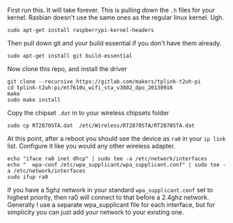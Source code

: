 First run this. It will take forever. This is pulling down
the `.h` files for your kernel. Rasbian doesn't use the same
ones as the regular linux kernel. Ugh.
```
sudo apt-get install raspberrypi-kernel-headers
```

Then pull down git and your build essential if you don't have them already.
```
sudo apt-get install git build-essential
```

Now clone this repo, and install the driver
```
git clone --recursive https://gitlab.com/makers/tplink-t2uh-pi
cd tplink-t2uh-pi/mt7610u_wifi_sta_v3002_dpo_20130916
make
sudo make install
```

Copy the chipset `.dat` in to your wireless chipsets folder
```
sudo cp RT2870STA.dat  /etc/Wireless/RT2870STA/RT2870STA.dat
```

At this point, after a reboot you should see the device as
`ra0` in your `ip link` list. Configure it like you would
any other wireless adapter.
```
echo "iface ra0 inet dhcp" | sudo tee -a /etc/network/interfaces
echo "	wpa-conf /etc/wpa_supplicant/wpa_supplicant.conf" | sudo tee -a /etc/network/interfaces
sudo ifup ra0
```

If you have a 5ghz network in your standard `wpa_supplicant.conf`
set to highest priority, then ra0 will connect to that before
a 2.4ghz network. Generally I use a separate wpa_supplicant file
for each interface, but for simplicity you can just add your
network to your existing one.